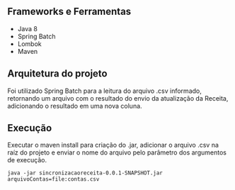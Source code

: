 ## Frameworks e Ferramentas

* Java 8
* Spring Batch
* Lombok
* Maven

## Arquitetura do projeto

Foi utilizado Spring Batch para a leitura do arquivo .csv informado, retornando um arquivo com o resultado do envio da atualização da Receita, adicionando o resultado em uma nova coluna.

## Execução

Executar o maven install para criação do .jar, adicionar o arquivo .csv na raíz do projeto e enviar o nome do arquivo pelo parâmetro dos argumentos de execução.

```execucao
java -jar sincronizacaoreceita-0.0.1-SNAPSHOT.jar arquivoContas=file:contas.csv
```
